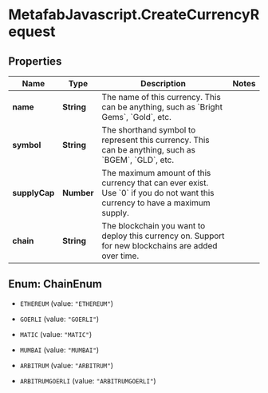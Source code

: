 # MetafabJavascript.CreateCurrencyRequest

## Properties

Name | Type | Description | Notes
------------ | ------------- | ------------- | -------------
**name** | **String** | The name of this currency. This can be anything, such as &#x60;Bright Gems&#x60;, &#x60;Gold&#x60;, etc. | 
**symbol** | **String** | The shorthand symbol to represent this currency. This can be anything, such as &#x60;BGEM&#x60;, &#x60;GLD&#x60;, etc. | 
**supplyCap** | **Number** | The maximum amount of this currency that can ever exist. Use &#x60;0&#x60; if you do not want this currency to have a maximum supply. | 
**chain** | **String** | The blockchain you want to deploy this currency on. Support for new blockchains are added over time. | 



## Enum: ChainEnum


* `ETHEREUM` (value: `"ETHEREUM"`)

* `GOERLI` (value: `"GOERLI"`)

* `MATIC` (value: `"MATIC"`)

* `MUMBAI` (value: `"MUMBAI"`)

* `ARBITRUM` (value: `"ARBITRUM"`)

* `ARBITRUMGOERLI` (value: `"ARBITRUMGOERLI"`)




